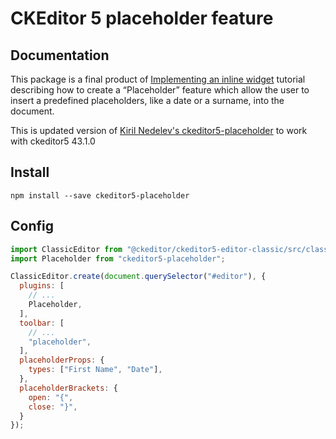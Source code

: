 # CKEditor 5 placeholder feature

## Documentation

This package is a final product of [Implementing an inline widget](https://ckeditor.com/docs/ckeditor5/latest/framework/guides/tutorials/implementing-an-inline-widget.html) tutorial describing how to create a “Placeholder” feature which allow the user to insert a predefined placeholders, like a date or a surname, into the document.

This is updated version of [Kiril Nedelev's ckeditor5-placeholder](https://github.com/kiruh/ckeditor5-placeholder) to work with ckeditor5 43.1.0

## Install
```
npm install --save ckeditor5-placeholder
```

## Config

```js
import ClassicEditor from "@ckeditor/ckeditor5-editor-classic/src/classiceditor";
import Placeholder from "ckeditor5-placeholder";

ClassicEditor.create(document.querySelector("#editor"), {
  plugins: [
    // ...
    Placeholder,
  ],
  toolbar: [
    // ...
    "placeholder",
  ],
  placeholderProps: {
    types: ["First Name", "Date"],
  },
  placeholderBrackets: {
    open: "{",
    close: "}",
  }
});
```
